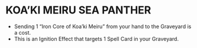 # KOA’KI MEIRU SEA PANTHER

*   Sending 1 “Iron Core of Koa’ki Meiru” from your hand to the Graveyard is a cost.
*   This is an Ignition Effect that targets 1 Spell Card in your Graveyard.
